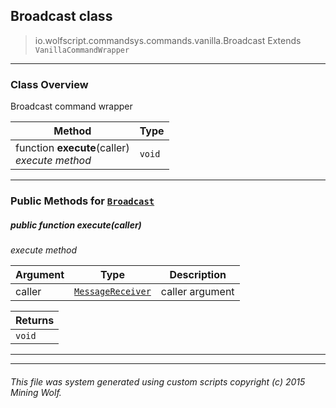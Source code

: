 ## Broadcast __class__

>io.wolfscript.commandsys.commands.vanilla.Broadcast
>Extends `VanillaCommandWrapper`

---

### Class Overview

Broadcast command wrapper

Method | Type   
--- | :--- 
 function __execute__(caller) <br> _execute method_ | `void`



---


### Public Methods for [`Broadcast`](Broadcast.md)

##### <a id='execute'></a>public  function __execute__(caller)

_execute method_

Argument | Type | Description  
--- | --- | --- 
caller | [`MessageReceiver`](..\..\..\chat\MessageReceiver.md) | caller argument

Returns | 
--- | 
`void` |


---
---


###### This file was system generated using custom scripts copyright (c) 2015 Mining Wolf.
	

